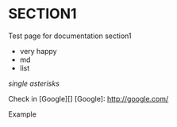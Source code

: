 SECTION1
=========

Test page for documentation section1

* very happy
* md
* list

*single asterisks*

Check in [Google][]
[Google]: http://google.com/

Example
